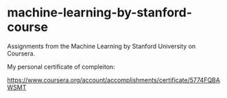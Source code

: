# machine-learning-by-stanford-course
Assignments from the Machine Learning by Stanford University on Coursera.

My personal certificate of compleiton:

https://www.coursera.org/account/accomplishments/certificate/5774FQBAWSMT

